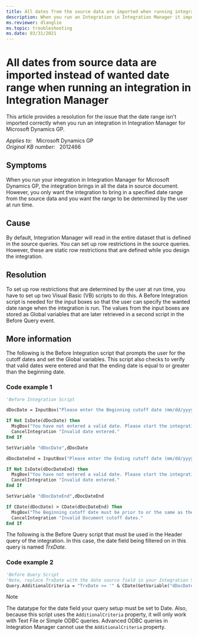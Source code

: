 ```yaml
---
title: All dates from the source data are imported when running integration
description: When you run an Integration in Integration Manager it imports in all dates from the source data instead of just the date range that you want. Provides a resolution.
ms.reviewer: dlanglie
ms.topic: troubleshooting
ms.date: 03/31/2021
---
```

# All dates from source data are imported instead of wanted date range when running an integration in Integration Manager

This article provides a resolution for the issue that the date range isn't imported correctly when you run an integration in Integration Manager for Microsoft Dynamics GP.

_Applies to:_ &nbsp; Microsoft Dynamics GP  
_Original KB number:_ &nbsp; 2012466

## Symptoms

When you run your integration in Integration Manager for Microsoft Dynamics GP, the integration brings in all the data in source document. However, you only want the integration to bring in a specified date range from the source data and you want the range to be determined by the user at run time.

## Cause

By default, Integration Manager will read in the entire dataset that is defined in the source queries. You can set up row restrictions in the source queries. However, these are static row restrictions that are defined while you design the integration.

## Resolution

To set up row restrictions that are determined by the user at run time, you have to set up two Visual Basic (VB) scripts to do this. A Before Integration script is needed for the input boxes so that the user can specify the wanted date range when the integration is run. The values from the input boxes are stored as Global variables that are later retrieved in a second script in the Before Query event.

## More information

The following is the Before Integration script that prompts the user for the cutoff dates and set the Global variables. This script also checks to verify that valid dates were entered and that the ending date is equal to or greater than the beginning date.

### Code example 1

```vb
'Before Integration Script

dDocDate = InputBox("Please enter the Beginning cutoff date (mm/dd/yyyy).")

If Not IsDate(dDocDate) then
  MsgBox("You have not entered a valid date. Please start the integration again.")
  CancelIntegration "Invalid date entered."
End If

SetVariable "dDocDate",dDocDate

dDocDateEnd = InputBox("Please enter the Ending cutoff date (mm/dd/yyyy).")

If Not IsDate(dDocDateEnd) then
  MsgBox("You have not entered a valid date. Please start the integration again.")
  CancelIntegration "Invalid date entered."
End If

SetVariable "dDocDateEnd",dDocDateEnd

If CDate(dDocDate) > CDate(dDocDateEnd) Then
  MsgBox("The Beginning cutoff date must be prior to or the same as the Ending cutoff date.")
  CancelIntegration "Invalid Document cutoff dates."
End If
```

The following is the Before Query script that must be used in the Header query of the integration. In this case, the date field being filtered on in this query is named *TrxDate*.

### Code example 2

```vb
'Before Query Script
'Note, replace TrxDate with the date source field in your Integration Source File.
Query.AdditionalCriteria = "TrxDate >= '" & CDate(GetVariable("dDocDate")) & "' AND TrxDate <= '" & CDate(GetVariable("dDocDateEnd")) & "'"
```

> [!NOTE]
> The datatype for the date field your query setup must be set to Date. Also, because this script uses the `AdditionalCriteria` property, it will only work with Text File or Simple ODBC queries. Advanced ODBC queries in Integration Manager cannot use the `AdditionalCriteria` property.
